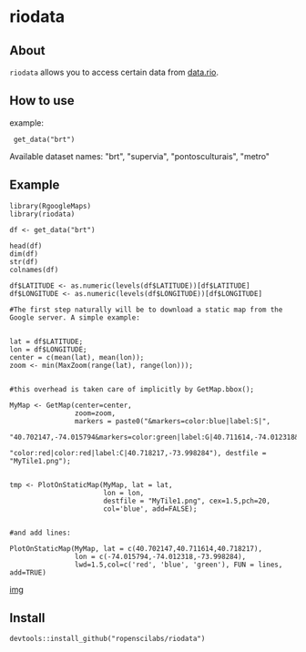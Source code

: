 # riodata

## About 

`riodata` allows you to access certain data from [data.rio](http://data.rio/). 

## How to use

example:

     get_data("brt")

Available dataset names: "brt", "supervia", "pontosculturais", "metro"

## Example 

    library(RgoogleMaps)
    library(riodata)

    df <- get_data("brt")

    head(df)
    dim(df)
    str(df)
    colnames(df)

    df$LATITUDE <- as.numeric(levels(df$LATITUDE))[df$LATITUDE]
    df$LONGITUDE <- as.numeric(levels(df$LONGITUDE))[df$LONGITUDE]

    #The first step naturally will be to download a static map from the Google server. A simple example:


    lat = df$LATITUDE;
    lon = df$LONGITUDE;
    center = c(mean(lat), mean(lon));
    zoom <- min(MaxZoom(range(lat), range(lon)));


    #this overhead is taken care of implicitly by GetMap.bbox();

    MyMap <- GetMap(center=center,
                    zoom=zoom,
                    markers = paste0("&markers=color:blue|label:S|",
                                      "40.702147,-74.015794&markers=color:green|label:G|40.711614,-74.012318&markers=",
                                      "color:red|color:red|label:C|40.718217,-73.998284"), destfile = "MyTile1.png");


    tmp <- PlotOnStaticMap(MyMap, lat = lat,
                           lon = lon,
                           destfile = "MyTile1.png", cex=1.5,pch=20,
                           col='blue', add=FALSE);


    #and add lines:

    PlotOnStaticMap(MyMap, lat = c(40.702147,40.711614,40.718217),
                    lon = c(-74.015794,-74.012318,-73.998284),
                    lwd=1.5,col=c('red', 'blue', 'green'), FUN = lines, add=TRUE)

[img](./img/mapExample.png)

## Install

    devtools::install_github("ropenscilabs/riodata")

